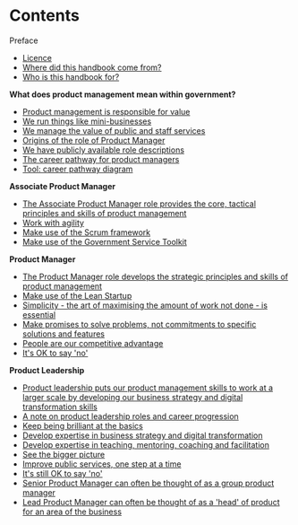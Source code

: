 # Contents

Preface

- [Licence](../product-management-handbook/sharing)
- [Where did this handbook come from?](../product-management-handbook/preface)
- [Who is this handbook for?](../product-management-handbook/audience)

**What does product management mean within government?**

- [Product management is responsible for value](../product-management-handbook/value)
- [We run things like mini-businesses](../product-management-handbook/business)
- [We manage the value of public and staff services](../product-management-handbook/publicservice)
- [Origins of the role of Product Manager](../product-management-handbook/origins)
- [We have publicly available role descriptions](../product-management-handbook/roledescription)
- [The career pathway for product managers](../product-management-handbook/pathway)
- [Tool: career pathway diagram](../product-management-handbook/pathwaydiagram)

**Associate Product Manager**

- [The Associate Product Manager role provides the core, tactical principles and skills of product management](../product-management-handbook/apmsummary)
- [Work with agility](../product-management-handbook/agility)
- [Make use of the Scrum framework](../product-management-handbook/scrum)
- [Make use of the Government Service Toolkit](../product-management-handbook/servicetoolkit)

**Product Manager**

- [The Product Manager role develops the strategic principles and skills of product management](../product-management-handbook/pmsummary)
- [Make use of the Lean Startup](../product-management-handbook/leanstartup)
- [Simplicity - the art of maximising the amount of work not done - is essential](../product-management-handbook/simplicity)
- [Make promises to solve problems, not commitments to specific solutions and features](../product-management-handbook/problemfocus)
- [People are our competitive advantage](../product-management-handbook/people)
- [It's OK to say 'no'](../product-management-handbook/sayno)

**Product Leadership**

- [Product leadership puts our product management skills to work at a larger scale by developing our business strategy and digital transformation skills](../product-management-handbook/leadershipsummary)
- [A note on product leadership roles and career progression](../product-management-handbook/leadershiproles)
- [Keep being brilliant at the basics](../product-management-handbook/basics)
- [Develop expertise in business strategy and digital transformation](../product-management-handbook/strategytransformation)
- [Develop expertise in teaching, mentoring, coaching and facilitation](../product-management-handbook/coaching)
- [See the bigger picture](../product-management-handbook/leadershipdimensions)
- [Improve public services, one step at a time](../product-management-handbook/pdca)
- [It's still OK to say 'no'](../product-management-handbook/continuesayingno)
- [Senior Product Manager can often be thought of as a group product manager](../product-management-handbook/seniorpm)
- [Lead Product Manager can often be thought of as a 'head' of product for an area of the business](../product-management-handbook/leadpm)
